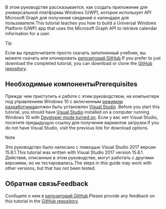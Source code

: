 <!-- markdownlint-disable MD002 MD041 -->

<span data-ttu-id="02fcb-101">В этом руководстве рассказывается, как создать приложение для универсальной платформы Windows (UWP), которое использует API Microsoft Graph для получения сведений о календаре для пользователя.</span><span class="sxs-lookup"><span data-stu-id="02fcb-101">This tutorial teaches you how to build a Universal Windows Platform (UWP) app that uses the Microsoft Graph API to retrieve calendar information for a user.</span></span>

> [!TIP]
> <span data-ttu-id="02fcb-102">Если вы предпочитаете просто скачать заполненный учебник, вы можете скачать или клонировать [репозиторий GitHub](https://github.com/microsoftgraph/msgraph-training-uwp).</span><span class="sxs-lookup"><span data-stu-id="02fcb-102">If you prefer to just download the completed tutorial, you can download or clone the [GitHub repository](https://github.com/microsoftgraph/msgraph-training-uwp).</span></span>

## <a name="prerequisites"></a><span data-ttu-id="02fcb-103">Необходимые компоненты</span><span class="sxs-lookup"><span data-stu-id="02fcb-103">Prerequisites</span></span>

<span data-ttu-id="02fcb-104">Прежде чем приступить к работе с этим руководством, на компьютере под управлением Windows 10 с включенным [режимом разработчика](https://docs.microsoft.com/windows/uwp/get-started/enable-your-device-for-development)должен быть установлен [Visual Studio](https://visualstudio.microsoft.com/vs/) .</span><span class="sxs-lookup"><span data-stu-id="02fcb-104">Before you start this tutorial, you should have [Visual Studio](https://visualstudio.microsoft.com/vs/) installed on a computer running Windows 10 with [Developer mode turned on](https://docs.microsoft.com/windows/uwp/get-started/enable-your-device-for-development).</span></span> <span data-ttu-id="02fcb-105">Если у вас нет Visual Studio, посетите предыдущую ссылку для получения вариантов загрузки.</span><span class="sxs-lookup"><span data-stu-id="02fcb-105">If you do not have Visual Studio, visit the previous link for download options.</span></span>

> [!NOTE]
> <span data-ttu-id="02fcb-106">Это руководство было написано с помощью Visual Studio 2017 версии 15.8.1.</span><span class="sxs-lookup"><span data-stu-id="02fcb-106">This tutorial was written with Visual Studio 2017 version 15.8.1.</span></span> <span data-ttu-id="02fcb-107">Действия, описанные в этом руководстве, могут работать с другими версиями, но не тестировались.</span><span class="sxs-lookup"><span data-stu-id="02fcb-107">The steps in this guide may work with other versions, but that has not been tested.</span></span>

## <a name="feedback"></a><span data-ttu-id="02fcb-108">Обратная связь</span><span class="sxs-lookup"><span data-stu-id="02fcb-108">Feedback</span></span>

<span data-ttu-id="02fcb-109">Сообщите о нем в [репозиторий GitHub](https://github.com/microsoftgraph/msgraph-training-uwp).</span><span class="sxs-lookup"><span data-stu-id="02fcb-109">Please provide any feedback on this tutorial in the [GitHub repository](https://github.com/microsoftgraph/msgraph-training-uwp).</span></span>